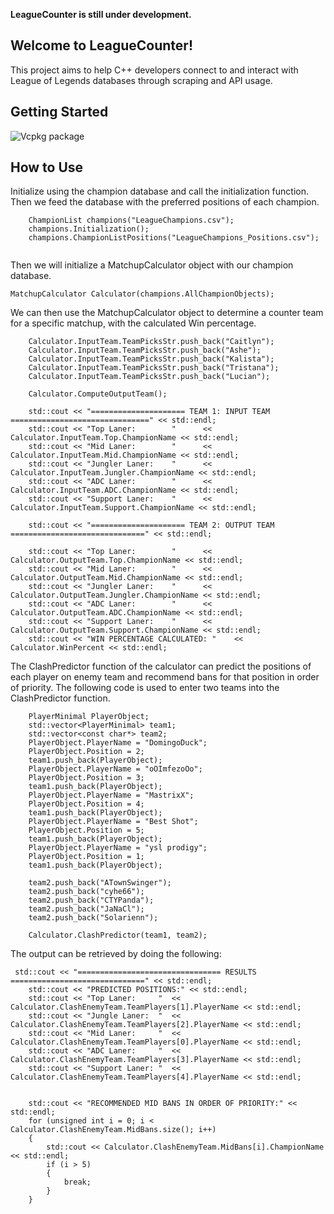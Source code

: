 **LeagueCounter is still under development.**

## Welcome to LeagueCounter!

This project aims to help C++ developers connect to and interact with League of Legends databases through scraping and API usage.  

## Getting Started

![Vcpkg package](https://repology.org/badge/version-for-repo/vcpkg/cpprestsdk.svg)

## How to Use

Initialize using the champion database and call the initialization function. Then we feed the database with the preferred positions of each champion.
```
    ChampionList champions("LeagueChampions.csv");
    champions.Initialization();
    champions.ChampionListPositions("LeagueChampions_Positions.csv");
	
```

Then we will initialize a MatchupCalculator object with our champion database.
```
MatchupCalculator Calculator(champions.AllChampionObjects);

```

We can then use the MatchupCalculator object to determine a counter team for a specific matchup, with the calculated Win percentage.
```
    Calculator.InputTeam.TeamPicksStr.push_back("Caitlyn");
    Calculator.InputTeam.TeamPicksStr.push_back("Ashe");
    Calculator.InputTeam.TeamPicksStr.push_back("Kalista");
    Calculator.InputTeam.TeamPicksStr.push_back("Tristana");
    Calculator.InputTeam.TeamPicksStr.push_back("Lucian");
    
    Calculator.ComputeOutputTeam();
    
    std::cout << "===================== TEAM 1: INPUT TEAM ===============================" << std::endl;
    std::cout << "Top Laner:        "      << Calculator.InputTeam.Top.ChampionName << std::endl;
    std::cout << "Mid Laner:        "      << Calculator.InputTeam.Mid.ChampionName << std::endl;
    std::cout << "Jungler Laner:    "      << Calculator.InputTeam.Jungler.ChampionName << std::endl;
    std::cout << "ADC Laner:        "      << Calculator.InputTeam.ADC.ChampionName << std::endl;
    std::cout << "Support Laner:    "      << Calculator.InputTeam.Support.ChampionName << std::endl;
    
    std::cout << "===================== TEAM 2: OUTPUT TEAM ==============================" << std::endl;
    
    std::cout << "Top Laner:        "      << Calculator.OutputTeam.Top.ChampionName << std::endl;
    std::cout << "Mid Laner:        "      << Calculator.OutputTeam.Mid.ChampionName << std::endl;
    std::cout << "Jungler Laner:    "      << Calculator.OutputTeam.Jungler.ChampionName << std::endl;
    std::cout << "ADC Laner:        "      << Calculator.OutputTeam.ADC.ChampionName << std::endl;
    std::cout << "Support Laner:    "      << Calculator.OutputTeam.Support.ChampionName << std::endl;
    std::cout << "WIN PERCENTAGE CALCULATED: "    << Calculator.WinPercent << std::endl;
```

The ClashPredictor function of the calculator can predict the positions of each player on enemy team and recommend bans for that position in order of priority. The following code
is used to enter two teams into the ClashPredictor function.
```
	PlayerMinimal PlayerObject;
    std::vector<PlayerMinimal> team1;
    std::vector<const char*> team2;
    PlayerObject.PlayerName = "DomingoDuck";
    PlayerObject.Position = 2;
    team1.push_back(PlayerObject);
    PlayerObject.PlayerName = "oOImfezoOo";
    PlayerObject.Position = 3;
    team1.push_back(PlayerObject);
    PlayerObject.PlayerName = "MastrixX";
    PlayerObject.Position = 4;
    team1.push_back(PlayerObject);
    PlayerObject.PlayerName = "Best Shot";
    PlayerObject.Position = 5;
    team1.push_back(PlayerObject);
    PlayerObject.PlayerName = "ysl prodigy";
    PlayerObject.Position = 1;
    team1.push_back(PlayerObject);

    team2.push_back("ATownSwinger");
    team2.push_back("cyhe66");
    team2.push_back("CTYPanda");
    team2.push_back("JaNaCl");
    team2.push_back("Solarienn");

    Calculator.ClashPredictor(team1, team2);
```
The output can be retrieved by doing the following:
```
 std::cout << "================================ RESULTS ==============================" << std::endl;
    std::cout << "PREDICTED POSITIONS:" << std::endl;
    std::cout << "Top Laner:     "  << Calculator.ClashEnemyTeam.TeamPlayers[1].PlayerName << std::endl;
    std::cout << "Jungle Laner:  "  << Calculator.ClashEnemyTeam.TeamPlayers[2].PlayerName << std::endl;
    std::cout << "Mid Laner:     "  << Calculator.ClashEnemyTeam.TeamPlayers[0].PlayerName << std::endl;
    std::cout << "ADC Laner:     "  << Calculator.ClashEnemyTeam.TeamPlayers[3].PlayerName << std::endl;
    std::cout << "Support Laner: "  << Calculator.ClashEnemyTeam.TeamPlayers[4].PlayerName << std::endl;


    std::cout << "RECOMMENDED MID BANS IN ORDER OF PRIORITY:" << std::endl;
    for (unsigned int i = 0; i < Calculator.ClashEnemyTeam.MidBans.size(); i++)
    {
        std::cout << Calculator.ClashEnemyTeam.MidBans[i].ChampionName << std::endl;
        if (i > 5)
        {
            break;
        }
    }
```